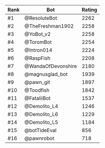 Rank|Bot|Rating
---|---|---
#1|@ResoluteBot|2262
#2|@TheFreshman1902|2258
#3|@YoBot_v2|2258
#4|@ToromBot|2254
#5|@Intron014|2224
#6|@RaspFish|2208
#7|@WandaOfDevonshire|2180
#8|@magnusglad_bot|1939
#9|@pawn_git|1897
#10|@Toodfish|1842
#11|@FataliiBot|1537
#12|@Demolito_L4|1246
#13|@Demolito_L6|1229
#14|@Demolito_L5|1184
#15|@botTideEval|856
#16|@pawnrobot|718
